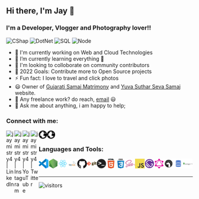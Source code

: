 ## Hi there, I'm Jay 👋 

### I'm a Developer, Vlogger and Photography lover!!

![CShap](https://img.shields.io/badge/CSharp-Developer-blue) ![DotNet](https://img.shields.io/badge/DotNet-Developer-brightgreen) 	 ![SQL](https://img.shields.io/badge/SQL-Developer-green) ![Node](https://img.shields.io/badge/Node-Developer-blue)
- 🔭 I'm currently working on Web and Cloud Technologies
- 🌱 I’m currently learning everything 🤣
- 👯 I'm looking to colloborate on community contributors
- 🥅 2022 Goals: Contribute more to Open Source projects
- ⚡ Fun fact: I love to travel and click photos
- 😃 Owner of [Gujarati Samaj Matrimony](http://www.gujaratisamajmatrimony.com/) and [Yuva Suthar Seva Samaj](http://yuvasutharsevasamaj.org/) website.
- 💼  Any freelance work? do reach,  [email](mailto:jayu412@gmail.com)  😃
- 💬  Ask me about anything, i am happy to help;

### Connect with me:

[<img align="left" alt="jaymistry4 | LinkedIn" width="22px" src="https://cdn.jsdelivr.net/npm/simple-icons@v3/icons/linkedin.svg" />][linkedin] 
[<img align="left" alt="jaymistry4 | Instagram" width="22px" src="https://cdn.jsdelivr.net/npm/simple-icons@v3/icons/instagram.svg" />][instagram] 
[<img align="left" alt="jaymistry4 | YouTube" width="22px" src="https://cdn.jsdelivr.net/npm/simple-icons@v3/icons/youtube.svg" />][youtube] 
[<img align="left" alt="jaymistry4 | Twitter" width="22px" src="https://cdn.jsdelivr.net/npm/simple-icons@v3/icons/twitter.svg" />][twitter] 
[<img align="left" alt="www.gujaratisamajmatrimony.com" width="22px" src="https://raw.githubusercontent.com/iconic/open-iconic/master/svg/globe.svg" />][website] [<img align="left" alt="yuvasutharsevasamaj.org" width="22px" src="https://raw.githubusercontent.com/iconic/open-iconic/master/svg/globe.svg" />][website_ysss]
<br />

### Languages and Tools:

[<img align="left" alt="Visual Studio Code" width="26px" src="https://raw.githubusercontent.com/github/explore/80688e429a7d4ef2fca1e82350fe8e3517d3494d/topics/visual-studio-code/visual-studio-code.png" />][webdevplaylist] 

[<img align="left" alt="Node.js" width="26px" src="https://raw.githubusercontent.com/github/explore/80688e429a7d4ef2fca1e82350fe8e3517d3494d/topics/nodejs/nodejs.png" />][webdevplaylist]

[<img align="left" alt="React" width="26px" src="https://raw.githubusercontent.com/github/explore/80688e429a7d4ef2fca1e82350fe8e3517d3494d/topics/react/react.png" />][reactplaylist]

[<img align="left" alt="MySQL" width="26px" src="https://raw.githubusercontent.com/github/explore/80688e429a7d4ef2fca1e82350fe8e3517d3494d/topics/mysql/mysql.png" />][webdevplaylist]

[<img align="left" alt="GitHub" width="26px" src="https://raw.githubusercontent.com/github/explore/78df643247d429f6cc873026c0622819ad797942/topics/github/github.png" />][webdevplaylist]

[<img align="left" alt="Git" width="26px" src="https://raw.githubusercontent.com/github/explore/80688e429a7d4ef2fca1e82350fe8e3517d3494d/topics/git/git.png" />][webdevplaylist]

[<img align="left" alt="Terminal" width="26px" src="https://raw.githubusercontent.com/github/explore/80688e429a7d4ef2fca1e82350fe8e3517d3494d/topics/terminal/terminal.png" />][webdevplaylist]

[<img align="left" alt="HTML5" width="26px" src="https://raw.githubusercontent.com/github/explore/80688e429a7d4ef2fca1e82350fe8e3517d3494d/topics/html/html.png" />][webdevplaylist] 
[<img align="left" alt="CSS3" width="26px" src="https://raw.githubusercontent.com/github/explore/80688e429a7d4ef2fca1e82350fe8e3517d3494d/topics/css/css.png" />][cssplaylist] 
[<img align="left" alt="Sass" width="26px" src="https://raw.githubusercontent.com/github/explore/80688e429a7d4ef2fca1e82350fe8e3517d3494d/topics/sass/sass.png" />][cssplaylist] 
[<img align="left" alt="JavaScript" width="26px" src="https://raw.githubusercontent.com/github/explore/80688e429a7d4ef2fca1e82350fe8e3517d3494d/topics/javascript/javascript.png" />][jsplaylist] 
 
[<img align="left" alt="Gatsby" width="26px" src="https://raw.githubusercontent.com/github/explore/e94815998e4e0713912fed477a1f346ec04c3da2/topics/gatsby/gatsby.png" />][webdevplaylist] 
[<img align="left" alt="GraphQL" width="26px" src="https://raw.githubusercontent.com/github/explore/80688e429a7d4ef2fca1e82350fe8e3517d3494d/topics/graphql/graphql.png" />][webdevplaylist] 

[<img align="left" alt="Deno" width="26px" src="https://raw.githubusercontent.com/github/explore/361e2821e2dea67711cde99c9c40ed357061cf27/topics/deno/deno.png" />][webdevplaylist]
[<img align="left" alt="SQL" width="26px" src="https://raw.githubusercontent.com/github/explore/80688e429a7d4ef2fca1e82350fe8e3517d3494d/topics/sql/sql.png" />][webdevplaylist]

[<img align="left" alt="MongoDB" width="26px" src="https://raw.githubusercontent.com/github/explore/80688e429a7d4ef2fca1e82350fe8e3517d3494d/topics/mongodb/mongodb.png" />][webdevplaylist]


<br />
<br />

---
![visitors](https://visitor-badge.glitch.me/badge?page_id=jaymistry4&left_color=grey&right_color=blue)

[website]: http://www.gujaratisamajmatrimony.com
[website_ysss]: http://yuvasutharsevasamaj.org
[course]: http://vsCodeHero.com
[twitter]: https://twitter.com/jaymistry4
[youtube]: https://youtube.com/jaymistry4
[instagram]: https://instagram.com/jaymistry4
[linkedin]: https://linkedin.com/in/jaymistry4
[webdevplaylist]: https://www.linkedin.com/in/jaymistry4
[jsplaylist]: https://www.youtube.com/playlist?list=PLkwxH9e_vrALRJKu7wfXby3MKeflhTu6B
[cssplaylist]: https://www.youtube.com/playlist?list=PLkwxH9e_vrALSdvZuEh6gqQdmDoDIoqz4
[reactplaylist]: https://www.youtube.com/playlist?list=PLkwxH9e_vrAK4TdffpxKY3QGyHCpxFcQ0